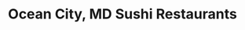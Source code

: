 ---
layout: city
title: Ocean City, MD Sushi Restaurants
permalink: /maryland/ocean-city/
stateAbbr: MD
stateName: Maryland
cityName: Ocean City
---